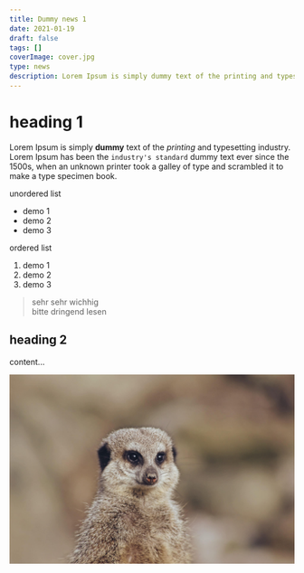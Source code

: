 ```yaml
---
title: Dummy news 1
date: 2021-01-19
draft: false
tags: []
coverImage: cover.jpg
type: news
description: Lorem Ipsum is simply dummy text of the printing and typesetting industry...
---
```


# heading 1

Lorem Ipsum is simply **dummy** text of the *printing* and typesetting industry. Lorem Ipsum has been the `industry's standard` dummy text ever since the 1500s, when an unknown printer took a galley of type and scrambled it to make a type specimen book.

unordered list
- demo 1
- demo 2
- demo 3

ordered list
1. demo 1
2. demo 2
3. demo 3

> sehr sehr wichhig  
> bitte dringend lesen

## heading 2
content...

![dummy](cover.jpg)
